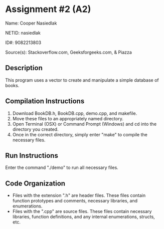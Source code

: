 # Assignment #2 (A2)

Name: Cooper Nasiedlak

NETID: nasiedlak

ID#: 9082213803

Source(s): Stackoverflow.com, Geeksforgeeks.com, & Piazza

## Description

This program uses a vector to create and manipulate a simple database of books.

## Compilation Instructions

1. Download BookDB.h, BookDB.cpp, demo.cpp, and makefile.
2. Move these files to an appropriately named directory.
3. Open Terminal (OSX) or Command Prompt (Windows) and cd into the directory you created.
4. Once in the correct directory, simply enter "make" to compile the necessary files.

## Run Instructions

Enter the command "./demo" to run all necessary files.

## Code Organization

- Files with the extension ".h" are header files. These files contain function prototypes and comments, necessary libraries, and enumerations.
- Files with the ".cpp" are source files. These files contain necessary libraries, function definitions, and any internal enumerations, structs, etc.
